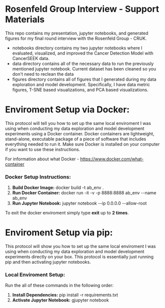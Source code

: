 # Rosenfeld Group Interview - Support Materials

This repo contains my presentation, jupyter notebooks, and generated figures for my final round interview with the Rosenfeld Group - CRUK. 

- notebooks directory contains my two jupyter notebooks where I evaluated, visualized, and improved the Cancer Detection Model with CancerSEEK data. 
- data directory contains all of the necessary data to run the previously mentioned jupyter notebook. Current dataset has been cleaned so you don't need to reclean the data
- figures directory contains all of figures that I generated during my data exploration and model development. Specifically, I have data metric figures, T-SNE based visualizations, and PCA based visualizations.

# Enviroment Setup via Docker:

This protocol will tell you how to set up the same local enviroment I was using when conducting my data exploration and model development experiments using a Docker container. Docker containers are lightweight, stand-alone, executable package of a piece of software that includes everything needed to run it. Make sure Docker is installed on your computer if you want to use these instructions.

For information about what Docker - https://www.docker.com/what-container

### Docker Setup Instructions:
1) **Build Docker Image:** docker build -t ab_env .
2) **Run Docker Container:** docker run -it -v -p 8888:8888 ab_env --name ab_env
3) **Run Jupyter Notebook:** jupyter notebook --ip 0.0.0.0 --allow-root

To exit the docker enviroment simply type **exit** up to **2 times**.

# Enviroment Setup via pip:

This protocol will show you how to set up the same local enviroment I was using when conducting my data exploration and model development experiments directly on your box. This protocol is essentially just running pip and then activating jupyter notebooks.

### Local Enviroment Setup:
Run the all of these commands in the following order:

1) **Install Dependencies:** pip install -r requirements.txt
2) **Activate Jupyter Notebook:** gjupyter notebook